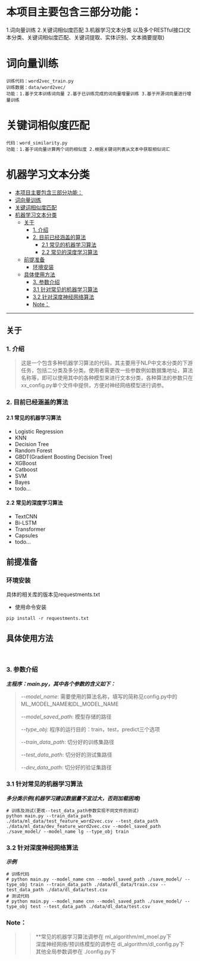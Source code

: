 # 本项目主要包含三部分功能：
  1.词向量训练 
  2.关键词相似度匹配 
  3.机器学习文本分类 以及多个RESTful接口(文本分类、关键词相似度匹配、关键词提取、实体识别、文本摘要提取)

# 词向量训练
    训练代码：word2vec_train.py
    训练数据：data/word2vec/
    功能：1.基于文本训练词向量 2.基于已训练完成的词向量增量训练 3.基于开源词向量进行增量训练

# 关键词相似度匹配
    代码：word_similarity.py
    功能：1.基于词向量计算两个词的相似度 2.根据关键词列表从文本中获取相似词汇

# 机器学习文本分类


- [本项目主要包含三部分功能：](#本项目主要包含三部分功能)
- [词向量训练](#词向量训练)
- [关键词相似度匹配](#关键词相似度匹配)
- [机器学习文本分类](#机器学习文本分类)
  - [关于 ](#关于-)
    - [1. 介绍](#1-介绍)
    - [2. 目前已经涵盖的算法](#2-目前已经涵盖的算法)
      - [2.1 常见的机器学习算法](#21-常见的机器学习算法)
      - [2.2 常见的深度学习算法](#22-常见的深度学习算法)
  - [前提准备 ](#前提准备-)
    - [环境安装](#环境安装)
  - [具体使用方法 ](#具体使用方法-)
    - [3. 参数介绍](#3-参数介绍)
    - [3.1 针对常见的机器学习算法](#31-针对常见的机器学习算法)
    - [3.2 针对深度神经网络算法](#32-针对深度神经网络算法)
    - [Note：](#note)


---

## 关于 <a name = "关于"></a>
### 1. 介绍

> 这是一个包含多种机器学习算法的代码，其主要用于NLP中文本分类的下游任务，包括二分类及多分类。使用者需更改一些参数例如数据集地址，算法名称等，即可以使用其中的各种模型来进行文本分类，各种算法的参数只在xx_config.py单个文件中提供，方便对神经网络模型进行调参。
### 2. 目前已经涵盖的算法
#### 2.1 常见的机器学习算法

- Logistic Regression
- KNN
- Decision Tree
- Random Forest
- GBDT(Gradient Boosting Decision Tree)
- XGBoost
- Catboost
- SVM
- Bayes
- todo...


#### 2.2 常见的深度学习算法

- TextCNN
- Bi-LSTM
- Transformer
- Capsules
- todo...





## 前提准备 <a name = "前提准备"></a>

### 环境安装

具体的相关库的版本见requestments.txt

- 使用命令安装

```
pip install -r requestments.txt
```



## 具体使用方法 <a name = "具体使用方法"></a>
<br>

### 3. 参数介绍
***主程序：main.py，其中各个参数的含义如下：***


> *--model_name*: 需要使用的算法名称，填写的简称见config.py中的ML_MODEL_NAME和DL_MODEL_NAME
> 
> *--model_saved_path*: 模型存储的路径
> 
> *--type_obj*: 程序的运行目的：train，test，predict三个选项
> 
> *--train_data_path*: 切分好的训练集路径
>
> *--test_data_path*: 切分好的测试集路径
> 
> *--dev_data_path*: 切分好的验证集路径
### 3.1 针对常见的机器学习算法


***多分类示例(机器学习建议数据量不宜过大，否则加载困难)***

```
# 训练及测试(更改--test_data_path参数实现不同文件的测试)
python main.py --train_data_path ./data/ml_data/test_feature_word2vec.csv --test_data_path ./data/ml_data/dev_feature_word2vec.csv --model_saved_path ./save_model/ --model_name lg --type_obj train
```


### 3.2 针对深度神经网络算法


***示例***

```
# 训练代码
# python main.py --model_name cnn --model_saved_path ./save_model/ --type_obj train --train_data_path ./data/dl_data/train.csv --test_data_path ./data/dl_data/test.csv
# 测试代码
# python main.py --model_name cnn --model_saved_path ./save_model/ --type_obj test --test_data_path ./data/dl_data/test.csv

```

### Note：
>> **常见的机器学习算法调参在 ml_algorithm/ml_moel.py下<br>深度神经网络/预训练模型的调参在 dl_algorithm/dl_config.py下<br>其他全局参数调参在 ./config.py下

